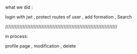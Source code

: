 what we did :

login with jwt , protect routes of user  , add formation , Search

///////////////////////////////////////////////////////////////////////

in process:

profile page , modification , delete 
